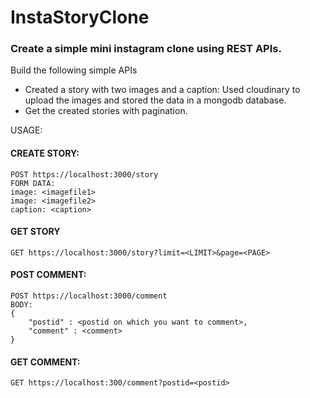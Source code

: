 # InstaStoryClone

### Create a simple mini instagram clone using REST APIs.

Build the following simple APIs
* Created a story with two images and a caption: Used cloudinary to upload the images and stored the data in a mongodb database.
* Get the created stories with pagination. 


USAGE:

#### CREATE STORY:
```
POST https://localhost:3000/story
FORM DATA:
image: <imagefile1>
image: <imagefile2>
caption: <caption>
```

#### GET STORY
```
GET https://localhost:3000/story?limit=<LIMIT>&page=<PAGE>
```

#### POST COMMENT:
```
POST https://localhost:3000/comment
BODY:
{
    "postid" : <postid on which you want to comment>,
    "comment" : <comment>
}
```

#### GET COMMENT:
```
GET https://localhost:300/comment?postid=<postid>
```